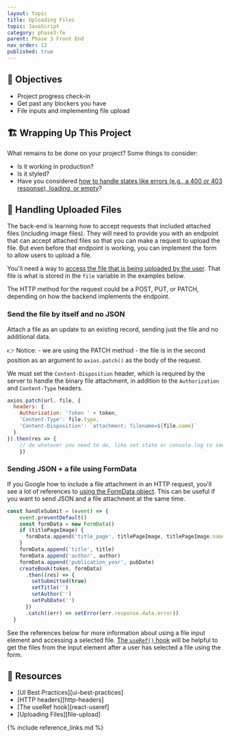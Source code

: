 ```yaml
---
layout: topic
title: Uploading Files
topic: JavaScript
category: phase3-fe
parent: Phase 3 Front End
nav_order: 12
published: true
---
```


## 🎯 Objectives

- Project progress check-in
- Get past any blockers you have
- File inputs and implementing file upload

## 🏗️ Wrapping Up This Project

What remains to be done on your project? Some things to consider:

- Is it working in production?
- Is it styled?
- Have you considered [how to handle states like errors (e.g., a 400 or 403 response), loading, or empty](https://blog.logrocket.com/ui-design-best-practices-loading-error-empty-state-react/)?

## 📂 Handling Uploaded Files

The back-end is learning how to accept requests that included attached files (including image files). They will need to provide you with an endpoint that can accept attached files so that you can make a request to upload the file. But even before that endpoint is working, you can implement the form to allow users to upload a file.

You'll need a way to [access the file that is being uploaded by the user](https://developer.mozilla.org/en-US/docs/Web/API/File_API/Using_files_from_web_applications#accessing_selected_files). That file is what is stored in the `file` variable in the examples below.

The HTTP method for the request could be a POST, PUT, or PATCH, depending on how the backend implements the endpoint.

### Send the file by itself and no JSON

Attach a file as an update to an existing record, sending just the file and no additional data.

👉 Notice:
    - we are using the PATCH method
    - the file is in the second position as an argument to `axios.patch()` as the body of the request.

We must set the `Content-Disposition` header, which is required by the server to handle the binary file attachment, in addition to the `Authorization` and `Content-Type` headers.

```js
axios.patch(url, file, {
  headers: {
    Authorization: 'Token ' + token,
    'Content-Type': file.type,
    'Content-Disposition': `attachment; filename=${file.name}`
  }
}).then(res => {
    // do whatever you need to do, like set state or console.log to see what you've got
    })
```

### Sending JSON + a file using FormData

If you Google how to include a file attachment in an HTTP request, you'll see a lot of references to [using the FormData object](https://developer.mozilla.org/en-US/docs/Web/API/FormData/Using_FormData_Objects). This can be useful if you want to send JSON and a file attachment at the same time. 

```js
const handleSubmit = (event) => {
    event.preventDefault()
    const formData = new FormData()
    if (titlePageImage) {
      formData.append('title_page', titlePageImage, titlePageImage.name)
    }
    formData.append('title', title)
    formData.append('author', author)
    formData.append('publication_year', pubDate)
    createBook(token, formData)
      .then((res) => {
        setSubmitted(true)
        setTitle('')
        setAuthor('')
        setPubDate('')
      })
      .catch((err) => setError(err.response.data.error))
  }
```


See the references below for more information about using a file input element and accessing a selected file. [The `useRef()` hook](https://reactjs.org/docs/hooks-reference.html#useref) will be helpful to get the files from the input element after a user has selected a file using the form.

## 🔖 Resources

- [UI Best Practices][ui-best-practices]
- [HTTP headers][http-headers]
- [The useRef hook][react-useref]
- [Uploading Files][file-upload]

{% include reference_links.md %}
